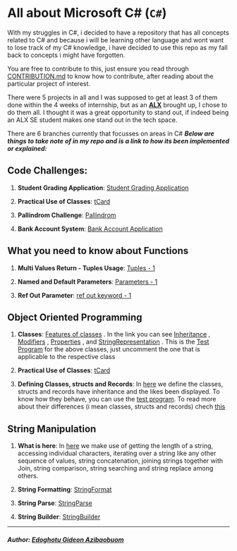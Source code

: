 # All about Microsoft C# (`C#`)
With my struggles in C#, i decided to have a repository that has all concepts related to C# and because i will be learning other language and wont
want to lose track of my C# knowledge, i have decided to use this repo as my fall back to concepts i might have forgotten.

You are free to contribute to this, just ensure you read through [CONTRIBUTION.md](./CONTRIBUTION.md) to know how to contribute,
after reading about the particular project of interest.

There were 5 projects in all and I was supposed to get at least 3 of them done within the 4 weeks of internship, but as an [**ALX**](https://www.alxafrica.com/)
brought up, I chose to do them all. I thought it was a great opportunity to stand out, if indeed being an ALX SE student makes one stand out in the tech space.

There are 6 branches currently that focusses on areas in C#
***Below are things to take note of in my repo and is a link to how its been implemented or explained:***

## Code Challenges:
1. **Student Grading Application**: [Student Grading Application](https://github.com/giddy11/Learn_microsoft_cSharp/blob/master/Microsoft_C%23/Challenge_Project-1/Program.cs)

2. **Practical Use of Classes**: [tCard](https://github.com/giddy11/Learn_microsoft_cSharp/blob/Hands_On_Challenges/Microsoft_C%23/ChallengeOne/Program.cs)

3. **Pallindrom Challenge**: [Pallindrom](https://github.com/giddy11/Learn_microsoft_cSharp/blob/Functions/Microsoft_C%23/PallindromChallenge/Program.cs)

4. **Bank Account System**: [Bank Account Application](https://github.com/giddy11/Learn_microsoft_cSharp/blob/OOP/Microsoft_C%23/Code_Challenge/Program.cs)



## What you need to know about Functions
1. **Multi Values Return - Tuples Usage**: [Tuples - 1](https://github.com/giddy11/Learn_microsoft_cSharp/blob/Functions/Microsoft_C%23/MultiValues_Tuples/Program.cs)

2. **Named and Default Parameters**: [Parameters - 1](https://github.com/giddy11/Learn_microsoft_cSharp/blob/Functions/Microsoft_C%23/Named_Default_Parameters/Program.cs)

3. **Ref Out Parameter**: [ref out keyword - 1](https://github.com/giddy11/Learn_microsoft_cSharp/blob/Functions/Microsoft_C%23/RefOutParameter/Program.cs)



## Object Oriented Programming
1. **Classes**: [Features of classes](https://github.com/giddy11/Learn_microsoft_cSharp/tree/OOP/Microsoft_C%23/CLasseS) . In the link you can see [Inheritance](https://github.com/giddy11/Learn_microsoft_cSharp/blob/OOP/Microsoft_C%23/CLasseS/Inheritance/Book3.cs) , [Modifiers](https://github.com/giddy11/Learn_microsoft_cSharp/blob/OOP/Microsoft_C%23/CLasseS/Modifiers/Book1.cs) , [Properties](https://github.com/giddy11/Learn_microsoft_cSharp/blob/OOP/Microsoft_C%23/CLasseS/Properties/Book2.cs) , and [StringRepresentation](https://github.com/giddy11/Learn_microsoft_cSharp/blob/OOP/Microsoft_C%23/CLasseS/StringRepresentation/Book4.cs) .
This is the [Test Program](https://github.com/giddy11/Learn_microsoft_cSharp/blob/OOP/Microsoft_C%23/CLasseS/Program.cs) for the above classes, just uncomment the one that is applicable to the respective class

2. **Practical Use of Classes**: [tCard](https://github.com/giddy11/Learn_microsoft_cSharp/blob/Hands_On_Challenges/Microsoft_C%23/ChallengeOne/Program.cs)

3. **Defining Classes, structs and Records**: In [here](https://github.com/giddy11/Learn_microsoft_cSharp/blob/C%23-essential-training-1/Microsoft_C%23/Linkedln.Essential/DefiningTypes.cs) we define the classes, structs and records have inheritance and the likes been displayed. To know how they behave, you can use the [test program](https://github.com/giddy11/Learn_microsoft_cSharp/blob/C%23-essential-training-1/Microsoft_C%23/Linkedln.Essential/Program.cs). To read more about their differences (i mean classes, structs and records) chech [this](https://github.com/giddy11/Learn_microsoft_cSharp/blob/C%23-essential-training-1/Microsoft_C%23/Linkedln.Essential/README.md)



## String Manipulation
1. **What is here**: In [here](https://github.com/giddy11/Learn_microsoft_cSharp/blob/Topic/Strings/Microsoft_C%23/Strings_Study/Program.cs) we make use of getting the length of a string, accessing individual characters, iterating over a string like any other sequence of values, string concatenation, joining strings together with Join, string comparison, string searching and string replace among others.

2. **String Formatting**: [StringFormat](https://github.com/giddy11/Learn_microsoft_cSharp/blob/Topic/Strings/Microsoft_C%23/String_Formatting/Program.cs)


3. **String Parse**: [StringParse](https://github.com/giddy11/Learn_microsoft_cSharp/blob/Topic/Strings/Microsoft_C%23/StringParse_Study/Program.cs)

4. **String Builder**: [StringBuilder](https://github.com/giddy11/Learn_microsoft_cSharp/blob/Topic/Strings/Microsoft_C%23/StringBuilder_Study/Program.cs)



--------

##### Author: [Edoghotu Gideon Azibaobuom](https://github.com/giddy11)
